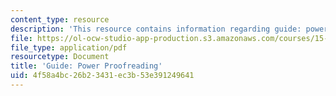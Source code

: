 ```yaml
---
content_type: resource
description: 'This resource contains information regarding guide: power proofreading.'
file: https://ol-ocw-studio-app-production.s3.amazonaws.com/courses/15-279-management-communication-for-undergraduates-fall-2012/4f58a4bc26b23431ec3b53e391249641_MIT15_279F12_pwrProofrdrg.pdf
file_type: application/pdf
resourcetype: Document
title: 'Guide: Power Proofreading'
uid: 4f58a4bc-26b2-3431-ec3b-53e391249641
---
```

